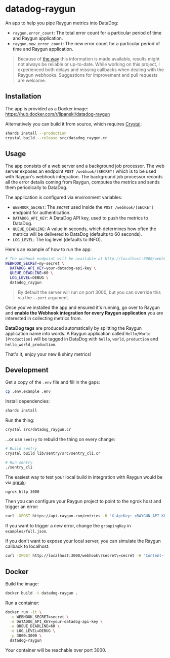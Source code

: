 # datadog-raygun

An app to help you pipe Raygun metrics into DataDog:

- `raygun.error_count`: The total error count for a particular period of time and Raygun application.
- `raygun.new_error_count`: The new error count for a particular period of time and Raygun application.

> Because of [the way](https://raygun.com/documentation/product-guides/crash-reporting/integrations/webhooks/) this information is made available, results might not always be reliable or up-to-date. While working on this project, I experienced both delays and missing callbacks when dealing with the Raygun webhooks. Suggestions for improvement and pull requests are welcome.

## Installation

The app is provided as a Docker image: https://hub.docker.com/r/lipanski/datadog-raygun

Alternatively you can build it from source, which requires [Crystal](https://crystal-lang.org/):

```sh
shards install --production
crystal build --release src/datadog_raygun.cr
```

## Usage

The app consists of a web server and a background job processor. The web server exposes an endpoint `POST /webhook/[SECRET]` which is to be used with Raygun's webhook integration. The background job processor records all the error details coming from Raygun, computes the metrics and sends them periodically to DataDog.

The application is configured via environment variables:

- `WEBHOOK_SECRET`: The *secret* used inside the `POST /webhook/[SECRET]` endpoint for authentication.
- `DATADOG_API_KEY`: A DataDog API key, used to push the metrics to DataDog.
- `QUEUE_DEADLINE`: A value in seconds, which determines how often the metrics will be delivered to DataDog (defaults to 60 seconds).
- `LOG_LEVEL`: The log level (defaults to INFO).

Here's an example of how to run the app:

```sh
# The webhook endpoint will be available at http://localhost:3000/webhook/my-secret
WEBHOOK_SECRET=my-secret \
  DATADOG_API_KEY=your-datadog-api-key \
  QUEUE_DEADLINE=60 \
  LOG_LEVEL=DEBUG \
  datadog_raygun
```

> By default the server will run on port 3000, but you can override this via the `--port` argument.

Once you've installed the app and ensured it's running, go over to Raygun and **enable the Webhook integration for every Raygun application** you are interested in collecting metrics from.

**DataDog tags** are produced automatically by splitting the Raygun application name into words. A Raygun application called `Hello/World [Production]` will be tagged in DataDog with `hello`, `world`, `production` and `hello_world_production`.

That's it, enjoy your new & shiny metrics!

## Development

Get a copy of the `.env` file and fill in the gaps:

```sh
cp .env.example .env
```

Install dependencies:

```sh
shards install
```

Run the thing:

```sh
crystal src/datadog_raygun.cr
```

...or use `sentry` to rebuild the thing on every change:

```sh
# Build sentry
crystal build lib/sentry/src/sentry_cli.cr

# Run sentry
./sentry_cli
```

The easiest way to test your local build in integration with Raygun would be via [ngrok](https://ngrok.com/):

```sh
ngrok http 3000
```

Then you can configure your Raygun project to point to the ngrok host and trigger an error:

```sh
curl -XPOST https://api.raygun.com/entries -H "X-ApiKey: <RAYGUN API KEY>" -H "Content-Type: application/json" -d @examples/full.json -i
```

If you want to trigger a *new* error, change the `groupingKey` in `examples/full.json`.

If you don't want to expose your local server, you can simulate the Raygun callback to localhost:

```sh
curl -XPOST http://localhost:3000/webhook\?secret\=secret -H "Content-Type: application/json" -d @examples/error_reoccurred.json -i
```

## Docker

Build the image:

```sh
docker build -t datadog-raygun .
```

Run a container:

```sh
docker run -it \
  -e WEBHOOK_SECRET=secret \
  -e DATADOG_API_KEY=your-datadog-api-key \
  -e QUEUE_DEADLINE=60 \
  -e LOG_LEVEL=DEBUG \
  -p 3000:3000 \
  datadog-raygun
```

Your container will be reachable over port 3000.
